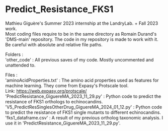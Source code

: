 # Predict_Resistance_FKS1
Mathieu Giguère's Summer 2023 internship at the LandryLab. + Fall 2023 work.\
Most coding files require to be in the same directory as Romain Durand's 'DMS-main' repository. The code in my repository is made to work with it. Be careful with absolute and relative file paths.

Folders :\
'other_code' : All previous saves of my code. Mostly uncommented and unattended to.

Files :\
'aminoAcidProperties.txt' : The amino acid properties used as features for machine learning. They come from Expasy's Protscale tool. \
Link: https://web.expasy.org/protscale/ \
'PredictResistance_GiguereMA_2023_11_29.py' : Python code to predict the resistance of FKS1 orthologs to echinocandins.\
'V5_PredictResSinglesOtherDrug_GiguereMA_2024_01_12.py' : Python code to predict the resistance of FKS1 single mutants to different echinocandins.\
'fks1_dataframe.csv' : A result of my previous ortholog taxonomic analysis. I use it in 'PredictResistance_GiguereMA_2023_11_29.py'.
